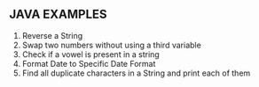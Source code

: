 ## JAVA EXAMPLES
1. Reverse a String 
2. Swap two numbers without using a third variable
3. Check if a vowel is present in a string
4. Format Date to Specific Date Format
5. Find all duplicate characters in a String and print each of them